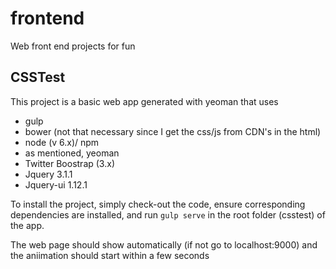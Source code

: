 # frontend
Web front end projects for fun

## CSSTest

This project is a basic web app generated with yeoman that uses
 * gulp
 * bower (not that necessary since I get the css/js from CDN's in the html)
 * node (v 6.x)/ npm
 * as mentioned, yeoman
 * Twitter Boostrap (3.x)
 * Jquery 3.1.1
 * Jquery-ui 1.12.1

To install the project, simply check-out the code, ensure corresponding dependencies are installed, and run `gulp serve` in the root folder (csstest) of the app.

The web page should show automatically (if not go to localhost:9000) and the aniimation should start within a few seconds
